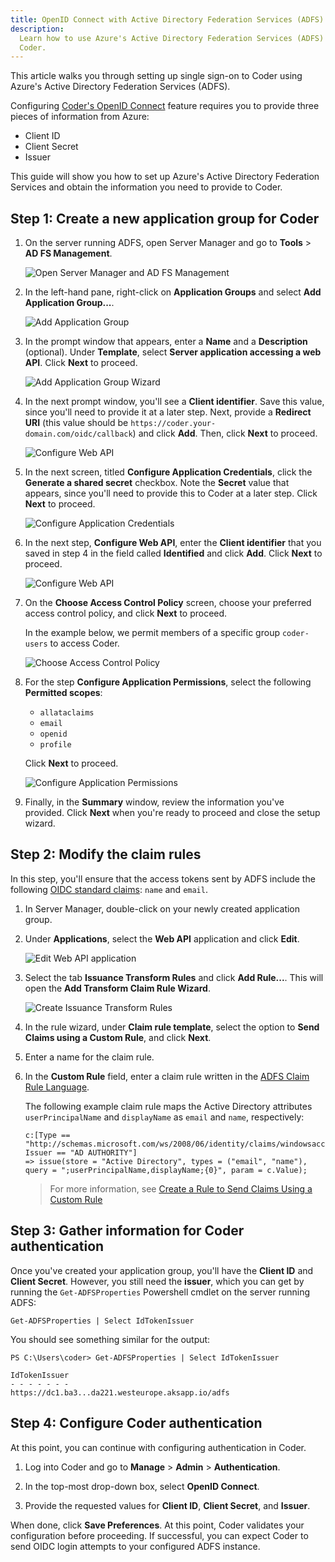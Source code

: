 ```yaml
---
title: OpenID Connect with Active Directory Federation Services (ADFS)
description:
  Learn how to use Azure's Active Directory Federation Services (ADFS) SSO with
  Coder.
---
```


This article walks you through setting up single sign-on to Coder using Azure's
Active Directory Federation Services (ADFS).

Configuring
[Coder's OpenID Connect](../../admin/access-control/index.md#openid-connect)
feature requires you to provide three pieces of information from Azure:

- Client ID
- Client Secret
- Issuer

This guide will show you how to set up Azure's Active Directory Federation
Services and obtain the information you need to provide to Coder.

## Step 1: Create a new application group for Coder

1. On the server running ADFS, open Server Manager and go to **Tools** > **AD FS
   Management**.

   ![Open Server Manager and AD FS Management](../../assets/guides/admin/adfs-1.png)

1. In the left-hand pane, right-click on **Application Groups** and select **Add
   Application Group...**.

   ![Add Application Group](../../assets/guides/admin/adfs-2.png)

1. In the prompt window that appears, enter a **Name** and a **Description**
   (optional). Under **Template**, select **Server application accessing a web
   API**. Click **Next** to proceed.

   ![Add Application Group Wizard](../../assets/guides/admin/adfs-3a.png)

1. In the next prompt window, you'll see a **Client identifier**. Save this
   value, since you'll need to provide it at a later step. Next, provide a
   **Redirect URI** (this value should be
   `https://coder.your-domain.com/oidc/callback`) and click **Add**. Then, click
   **Next** to proceed.

   ![Configure Web API](../../assets/guides/admin/adfs-3.png)

1. In the next screen, titled **Configure Application Credentials**, click the
   **Generate a shared secret** checkbox. Note the **Secret** value that
   appears, since you'll need to provide this to Coder at a later step. Click
   **Next** to proceed.

   ![Configure Application  Credentials](../../assets/guides/admin/adfs-4.png)

1. In the next step, **Configure Web API**, enter the **Client identifier** that
   you saved in step 4 in the field called **Identified** and click **Add**.
   Click **Next** to proceed.

   ![Configure Web API](../../assets/guides/admin/adfs-5.png)

1. On the **Choose Access Control Policy** screen, choose your preferred access
   control policy, and click **Next** to proceed.

   In the example below, we permit members of a specific group `coder-users` to
   access Coder.

   ![Choose Access Control Policy](../../assets/guides/admin/adfs-6.png)

1. For the step **Configure Application Permissions**, select the following
   **Permitted scopes**:

   - `allataclaims`
   - `email`
   - `openid`
   - `profile`

   Click **Next** to proceed.

   ![Configure Application Permissions](../../assets/guides/admin/adfs-7.png)

1. Finally, in the **Summary** window, review the information you've provided.
   Click **Next** when you're ready to proceed and close the setup wizard.

## Step 2: Modify the claim rules

In this step, you'll ensure that the access tokens sent by ADFS include the
following
[OIDC standard claims](https://openid.net/specs/openid-connect-core-1_0.html#StandardClaims):
`name` and `email`.

1. In Server Manager, double-click on your newly created application group.

1. Under **Applications**, select the **Web API** application and click
   **Edit**.

   ![Edit Web API application](../../assets/guides/admin/adfs-8.png)

1. Select the tab **Issuance Transform Rules** and click **Add Rule...**. This
   will open the **Add Transform Claim Rule Wizard**.

   ![Create Issuance Transform Rules](../../assets/guides/admin/adfs-9.png)

1. In the rule wizard, under **Claim rule template**, select the option to
   **Send Claims using a Custom Rule**, and click **Next**.

1. Enter a name for the claim rule.

1. In the **Custom Rule** field, enter a claim rule written in the
   [ADFS Claim Rule Language](https://docs.microsoft.com/en-us/windows-server/identity/ad-fs/technical-reference/the-role-of-the-claim-rule-language).

   The following example claim rule maps the Active Directory attributes
   `userPrincipalName` and `displayName` as `email` and `name`, respectively:

   ```text
   c:[Type ==
   "http://schemas.microsoft.com/ws/2008/06/identity/claims/windowsaccountname",
   Issuer == "AD AUTHORITY"]
   => issue(store = "Active Directory", types = ("email", "name"),
   query = ";userPrincipalName,displayName;{0}", param = c.Value);
   ```

   > For more information, see
   > [Create a Rule to Send Claims Using a Custom Rule](https://docs.microsoft.com/en-us/windows-server/identity/ad-fs/operations/create-a-rule-to-send-claims-using-a-custom-rule)

## Step 3: Gather information for Coder authentication

Once you've created your application group, you'll have the **Client ID** and
**Client Secret**. However, you still need the **issuer**, which you can get by
running the `Get-ADFSProperties` Powershell cmdlet on the server running ADFS:

```console
Get-ADFSProperties | Select IdTokenIssuer
```

You should see something similar for the output:

```console
PS C:\Users\coder> Get-ADFSProperties | Select IdTokenIssuer

IdTokenIssuer
- - - - - - -
https://dc1.ba3...da221.westeurope.aksapp.io/adfs
```

## Step 4: Configure Coder authentication

At this point, you can continue with configuring authentication in Coder.

1. Log into Coder and go to **Manage** > **Admin** > **Authentication**.

1. In the top-most drop-down box, select **OpenID Connect**.

1. Provide the requested values for **Client ID**, **Client Secret**, and
   **Issuer**.

When done, click **Save Preferences**. At this point, Coder validates your
configuration before proceeding. If successful, you can expect Coder to send
OIDC login attempts to your configured ADFS instance.
